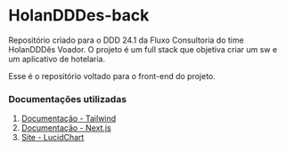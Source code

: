 # HolanDDDes-back
Repositório criado para o DDD 24.1 da Fluxo Consultoria do time HolanDDDês Voador. O projeto é um full stack que objetiva criar um sw e um aplicativo de hotelaria.

Esse é o repositório voltado para o front-end do projeto. 

### Documentações utilizadas
1. [Documentação - Tailwind](https://v2.tailwindcss.com/docs)
2. [Documentação - Next.js](https://nextjs.org/docs)
3. [Site - LucidChart](https://lucid.app/documents)
